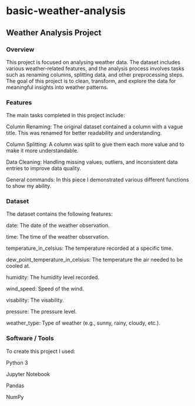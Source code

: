 # basic-weather-analysis

##  Weather Analysis Project
### Overview
This project is focused on analysing weather data. The dataset includes various weather-related features, and the analysis process involves tasks such as renaming columns, splitting data, and other preprocessing steps. The goal of this project is to clean, transform, and explore the data for meaningful insights into weather patterns.

### Features
The main tasks completed in this project include:

Column Renaming: The original dataset contained a column with a vague title. This was renamed for better readability and understanding.

Column Splitting: A column was split to give them each more value and to make it more understandable.

Data Cleaning: Handling missing values, outliers, and inconsistent data entries to improve data quality.

General commands: In this piece I demonstrated various different functions to show my ability.


### Dataset
The dataset contains the following features:

date: The date of the weather observation.

time: The time of the weather observation.

temperature_in_celsius: The temperature recorded at a specific time.

dew_point_temperature_in_celsius: The temperature the air needed to be cooled at.

humidity: The humidity level recorded.

wind_speed: Speed of the wind.

visability: The visability.

pressure: The pressure level.

weather_type: Type of weather (e.g., sunny, rainy, cloudy, etc.).


### Software / Tools
To create this project I used:

Python 3

Jupyter Notebook 

Pandas

NumPy

